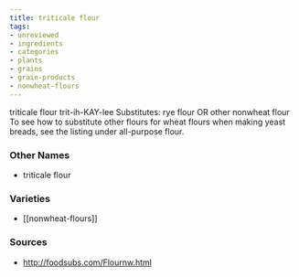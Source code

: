```yaml
---
title: triticale flour
tags:
- unreviewed
- ingredients
- categories
- plants
- grains
- grain-products
- nonwheat-flours
---
```

triticale flour trit-ih-KAY-lee Substitutes: rye flour OR other nonwheat flour To see how to substitute other flours for wheat flours when making yeast breads, see the listing under all-purpose flour.

### Other Names

* triticale flour

### Varieties

* [[nonwheat-flours]]

### Sources
* http://foodsubs.com/Flournw.html
